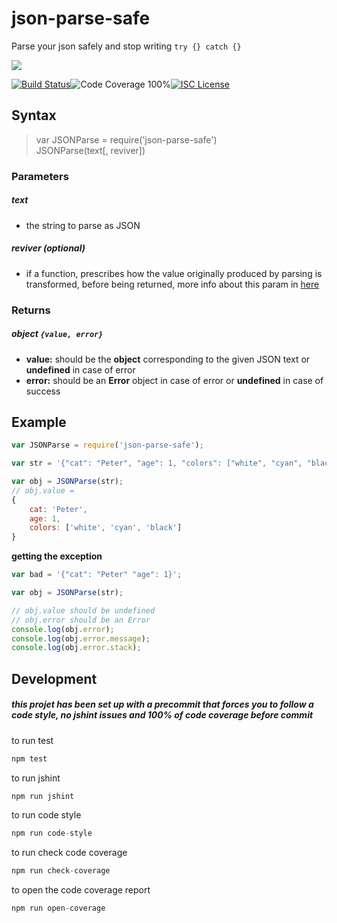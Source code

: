 # json-parse-safe

Parse your json safely and stop writing `try {} catch {}`

<a href="https://nodei.co/npm/json-parse-safek/"><img src="https://nodei.co/npm/json-parse-safe.png?downloads=true"></a>

[![Build Status](https://img.shields.io/badge/build-passing-brightgreen.svg?style=flat-square)](https://travis-ci.org/joaquimserafim/json-parse-safe)![Code Coverage 100%](https://img.shields.io/badge/code%20coverage-100%25-green.svg?style=flat-square)[![ISC License](https://img.shields.io/badge/license-ISC-blue.svg?style=flat-square)](https://github.com/joaquimserafim/json-parse-safe/blob/master/LICENSE)

## Syntax
> var JSONParse = require('json-parse-safe') <br> JSONParse(text[, reviver])

### Parameters
##### text
*   the string to parse as JSON

##### reviver *(optional)*
*   if a function, prescribes how the value originally produced by parsing is transformed, before being returned, more info about this param in [here](https://developer.mozilla.org/en-US/docs/Web/JavaScript/Reference/Global_Objects/JSON/parse#Example.3A_Using_the_reviver_parameter)

### Returns
##### object `{value, error}` 
*   **value:** should be the **object** corresponding to the given JSON text or **undefined** in case of error
*   **error:** should be an **Error** object in case of error or **undefined** in case of success


## Example

``` js
var JSONParse = require('json-parse-safe');

var str = '{"cat": "Peter", "age": 1, "colors": ["white", "cyan", "black"]}';

var obj = JSONParse(str);
// obj.value =
{
    cat: 'Peter',
    age: 1,
    colors: ['white', 'cyan', 'black']
}
```

**getting the exception**
``` js
var bad = '{"cat": "Peter" "age": 1}';

var obj = JSONParse(str);

// obj.value should be undefined
// obj.error should be an Error
console.log(obj.error);
console.log(obj.error.message);
console.log(obj.error.stack);
```

## Development

##### this projet has been set up with a precommit that forces you to follow a code style, no jshint issues and 100% of code coverage before commit

to run test
``` js
npm test
```

to run jshint
``` js
npm run jshint
```

to run code style
``` js
npm run code-style
```

to run check code coverage
``` js
npm run check-coverage
```

to open the code coverage report
``` js
npm run open-coverage
```

